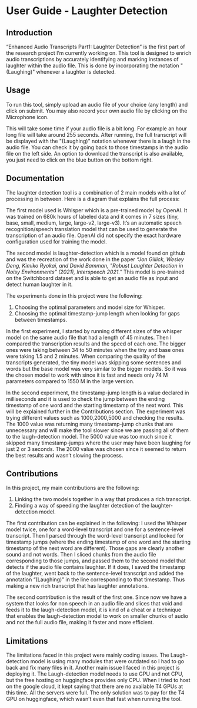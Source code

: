 # User Guide - Laughter Detection

## Introduction

“Enhanced Audio Transcripts Part1: Laughter Detection” is the first part of the research project I’m currently working on. This tool is designed to enrich audio transcriptions by accurately identifying and marking instances of laughter within the audio file. This is done by incorporating the notation "(Laughing)" whenever a laughter is detected.


## Usage

To run this tool, simply upload an audio file of your choice (any length) and click on submit. You may also record your own audio file by clicking on the Microphone icon.


This will take some time if your audio file is a bit long. For example an hour long file will take around 255 seconds.
After running, the full transcript will be displayed with the "(Laughing)" notation whenever there is a laugh in the audio file. You can check it by going back to those timestamps in the audio file on the left side.
An option to download the transcript is also available, you just need to click on the blue button on the bottom right. 





## Documentation

The laughter detection tool is a combination of 2 main models with a lot of processing in between. Here is a diagram that explains the full process:


The first model used is Whisper which is a pre-trained model by OpenAI. It was trained on 680k hours of labeled data and it comes in 7 sizes (tiny, base, small, medium, large, large-v2, large-v3). It’s an automatic speech recognition/speech translation model that can be used to generate the transcription of an audio file. OpenAI did not specify the exact hardware configuration used for training the model.

The second model is laughter-detection which is a model found on github and was the recreation of the work done in the paper _“Jon Gillick, Wesley Deng, Kimiko Ryokai, and David Bamman, "Robust Laughter Detection in Noisy Environments" (2021), Interspeech 2021.”_ This model is pre-trained on the Switchboard dataset and is able to get an audio file as input and detect human laughter in it.

The experiments done in this project were the following:
1. Choosing the optimal parameters and model size for Whisper.
2. Choosing the optimal timestamp-jump length when looking for gaps between timestamps.

In the first experiment, I started by running different sizes of the whisper model on the same audio file that had a length of 45 minutes. Then I compared the transcription results and the speed of each one. The bigger ones were taking between 34 to 50 minutes when the tiny and base ones were taking 1.5 and 2 minutes. When comparing the quality of the transcripts generated, the tiny model was skipping some sentences and words but the base model was very similar to the bigger models. So it was the chosen model to work with since it is fast and needs only 74 M parameters compared to 1550 M in the large version.

In the second experiment, the timestamp-jump length is a value declared in milliseconds and it is used to check the jump between the ending timestamp of one word and the starting timestamp of the next word. This will be explained further in the Contributions section.
The experiment was trying different values such as 1000,2000,5000 and checking the results. The 1000 value was returning many timestamp-jump chunks that are unnecessary and will make the tool slower since we are passing all of them to the laugh-detection model. The 5000 value was too much since it skipped many timestamp-jumps where the user may have been laughing for just 2 or 3 seconds. The 2000 value was chosen since it seemed to return the best results and wasn’t slowing the process.


## Contributions

In this project, my main contributions are the following:
1. Linking the two models together in a way that produces a rich transcript.
2. Finding a way of speeding the laughter detection of the laughter-detection model.

The first contribution can be explained in the following:
I used the Whisper model twice, one for a word-level transcript and one for a sentence-level transcript. Then I parsed through the word-level transcript and looked for timestamp jumps (where the ending timestamp of one word and the starting timestamp of the next word are different). Those gaps are clearly another sound and not words. Then I sliced chunks from the audio file corresponding to those jumps, and passed them to the second model that detects if the audio file contains laughter. If it does, I saved the timestamp of the laughter, went back to the sentence-level transcript and added the annotation “(Laughing)” in the line corresponding to that timestamp. Thus making a new rich transcript that has laughter annotations.

The second contribution is the result of the first one. Since now we have a system that looks for non speech in an audio file and slices that void and feeds it to the laugh-detection model, it is kind of a cheat or a technique that enables the laugh-detection model to work on smaller chunks of audio and not the full audio file, making it faster and more efficient.

## Limitations

The limitations faced in this project were mainly coding issues. The Laugh-detection model is using many modules that were outdated so I had to go back and fix many files in it.
Another main issue I faced in this project is deploying it. The Laugh-detection model needs to use GPU and not CPU, but the free hosting on huggingface provides only CPU. 
When I tried to host on the google cloud, it kept saying that there are no available T4 GPUs at this time. All the servers were full. The only solution was to pay for the T4 GPU on huggingface, which wasn’t even that fast when running the tool.


